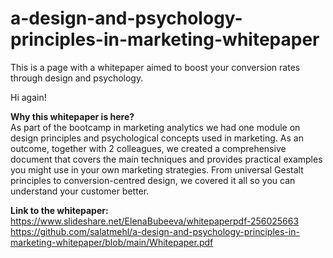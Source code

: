 # a-design-and-psychology-principles-in-marketing-whitepaper
This is a page with a whitepaper aimed to boost your conversion rates through design and psychology.

Hi again!

<b>Why this whitepaper is here?</b></br>
As part of the bootcamp in marketing analytics we had one module on design principles and psychological concepts used in marketing. As an outcome, together with 2 colleagues, we created a comprehensive document that covers the main techniques and provides practical examples you might use in your own marketing strategies. From universal Gestalt principles to conversion-centred design, we covered it all so you can understand your customer better.

<b>Link to the whitepaper:</b></br>
https://www.slideshare.net/ElenaBubeeva/whitepaperpdf-256025663
https://github.com/salatmehl/a-design-and-psychology-principles-in-marketing-whitepaper/blob/main/Whitepaper.pdf
